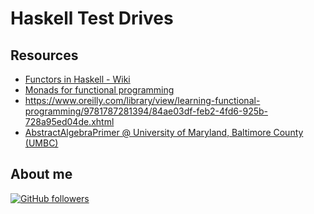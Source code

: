 # Haskell Test Drives

## Resources

-   [Functors in Haskell - Wiki](https://wiki.haskell.org/Functor)
-   [Monads for functional programming](https://www.dcc.fc.up.pt/~pbv/aulas/tapf/handouts/monads.html)
-   https://www.oreilly.com/library/view/learning-functional-programming/9781787281394/84ae03df-feb2-4fd6-925b-728a95ed04de.xhtml
-   [AbstractAlgebraPrimer @ University of Maryland, Baltimore County (UMBC)](https://userpages.cs.umbc.edu/artola/studyaids/AbstractAlgebraPrimer.pdf)

## About me

[![GitHub followers](https://img.shields.io/github/followers/jesperancinha.svg?label=Jesperancinha&style=for-the-badge&logo=github&color=grey "GitHub")](https://github.com/jesperancinha)
